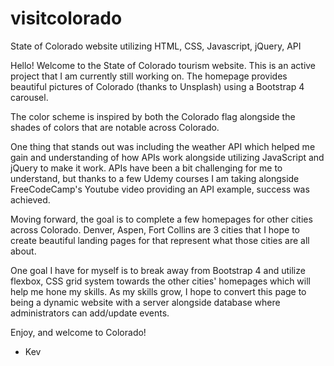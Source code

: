 # visitcolorado
State of Colorado website utilizing HTML, CSS, Javascript, jQuery, API

Hello! Welcome to the State of Colorado tourism website. This is an active project that I am currently still working on. 
The homepage provides beautiful pictures of Colorado (thanks to Unsplash) using a Bootstrap 4 carousel. 

The color scheme is inspired by both the Colorado flag alongside the shades of colors that are notable across Colorado. 

One thing that stands out was including the weather API which helped me gain and understanding of how APIs work alongside utilizing
JavaScript and jQuery to make it work. APIs have been a bit challenging for me to understand, but thanks to a few Udemy courses
I am taking alongside FreeCodeCamp's Youtube video providing an API example, success was achieved.

Moving forward, the goal is to complete a few homepages for other cities across Colorado. Denver, Aspen, Fort Collins are 3 
cities that I hope to create beautiful landing pages for that represent what those cities are all about. 

One goal I have for myself is to break away from Bootstrap 4 and utilize flexbox, CSS grid system towards the other cities'
homepages which will help me hone my skills. As my skills grow, I hope to convert this page to being a dynamic website with 
a server alongside database where administrators can add/update events. 

Enjoy, and welcome to Colorado!

- Kev
